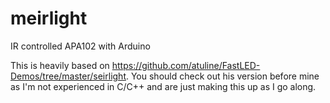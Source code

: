 # meirlight
IR controlled APA102 with Arduino

This is heavily based on https://github.com/atuline/FastLED-Demos/tree/master/seirlight. You should check out his version before mine as I'm not experienced in C/C++ and are just making this up as I go along.
